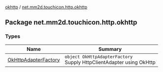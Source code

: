 [okhttp](../index.md) / [net.mm2d.touchicon.http.okhttp](./index.md)

## Package net.mm2d.touchicon.http.okhttp

### Types

| Name | Summary |
|---|---|
| [OkHttpAdapterFactory](-ok-http-adapter-factory/index.md) | `object OkHttpAdapterFactory`<br>Supply HttpClientAdapter using OkHttp |
